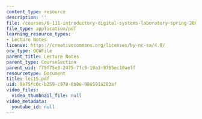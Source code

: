 ```yaml
---
content_type: resource
description: ''
file: /courses/6-111-introductory-digital-systems-laboratory-spring-2006/9e75fc0cb259c9708b8e98e591a203af_lec15.pdf
file_type: application/pdf
learning_resource_types:
- Lecture Notes
license: https://creativecommons.org/licenses/by-nc-sa/4.0/
ocw_type: OCWFile
parent_title: Lecture Notes
parent_type: CourseSection
parent_uid: f75f75e3-2475-7fc9-19a3-9765ec10aeff
resourcetype: Document
title: lec15.pdf
uid: 9e75fc0c-b259-c970-8b8e-98e591a203af
video_files:
  video_thumbnail_file: null
video_metadata:
  youtube_id: null
---
```


